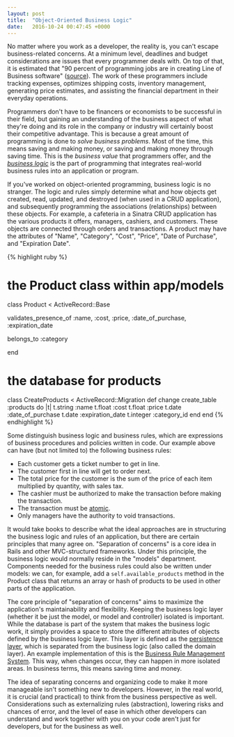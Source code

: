 ```yaml
---
layout: post
title:  "Object-Oriented Business Logic"
date:   2016-10-24 00:47:45 +0000
---
```



No matter where you work as a developer, the reality is, you can't escape business-related concerns. At a minimum level, deadlines and budget considerations are issues that every programmer deals with. On top of that, it is estimated that "90 percent of programming jobs are in creating Line of Business software" ([source](http://www.kalzumeus.com/2011/10/28/dont-call-yourself-a-programmer)). The work of these programmers include tracking expenses, optimizes shipping costs, inventory management, generating price estimates, and assisting the financial department in their everyday operations.

Programmers don't have to be financers or economists to be successful in their field, but gaining an understanding of the business aspect of what they're doing and its role in the company or industry will certainly boost their competitive advantage. This is because a great amount of programming is done to *solve business problems*. Most of the time, this means saving and making money, or saving and making money through saving time. This is the *business value* that programmers offer, and the [*business logic*](https://en.wikipedia.org/wiki/Business_logic) is the part of programming that integrates real-world business rules into an application or program.

If you've worked on object-oriented programming, business logic is no stranger. The logic and rules simply determine what and how objects get created, read, updated, and destroyed (when used in a CRUD application), and subsequently programming the associations (relationships) between these objects. For example, a cafeteria in a Sinatra CRUD application has the various products it offers, managers, cashiers, and customers. These objects are connected through orders and transactions. A product may have the attributes of "Name", "Category", "Cost", "Price", "Date of Purchase", and "Expiration Date".

{% highlight ruby %}
# the Product class within app/models

class Product < ActiveRecord::Base

  validates_presence_of :name, :cost, :price, :date_of_purchase, :expiration_date

  belongs_to :category

end

# the database for products

class CreateProducts < ActiveRecord::Migration
  def change
    create_table :products do |t|
      t.string :name
      t.float :cost
      t.float :price
      t.date :date_of_purchase
      t.date :expiration_date
      t.integer :category_id
  end
end
{% endhighlight %}

Some distinguish business logic and business rules, which are expressions of business procedures and policies written in code. Our example above can have (but not limited to) the following business rules:
* Each customer gets a ticket number to get in line.
* The customer first in line will get to order next.
* The total price for the customer is the sum of the price of each item multiplied by quantity, with sales tax.
* The cashier must be authorized to make the transaction before making the transaction.
* The transaction must be [atomic](https://en.wikipedia.org/wiki/Atomicity_%28database_systems%29).
* Only managers have the authority to void transactions.

It would take books to describe what the ideal approaches are in structuring the business logic and rules of an application, but there are certain principles that many agree on. "Separation of concerns" is a core idea in Rails and other MVC-structured frameworks. Under this principle, the business logic would normally reside in the "models" department. Components needed for the business rules could also be written under models: we can, for example, add a `self.available_products` method in the Product class that returns an array or hash of products to be used in other parts of the application.

The core principle of "separation of concerns" aims to maximize the application's maintainability and flexibility. Keeping the business logic layer (whether it be just the model, or model and controller) isolated is important. While the database is part of the system that makes the business logic work, it simply provides a space to store the different attributes of objects defined by the business logic layer. This layer is defined as the <a href="https://en.wikipedia.org/wiki/Persistence_(computer_science)">persistence layer</a>, which is separated from the business logic (also called the domain layer). An example implementation of this is the [Business Rule Management System](https://en.wikipedia.org/wiki/Business_rule_management_system). This way, when changes occur, they can happen in more isolated areas. In business terms, this means saving time and money.

The idea of separating concerns and organizing code to make it more manageable isn't something new to developers. However, in the real world, it is crucial (and practical) to think from the business perspective as well. Considerations such as externalizing rules (abstraction), lowering risks and chances of error, and the level of ease in which other developers can understand and work together with you on your code aren't just for developers, but for the business as well.
